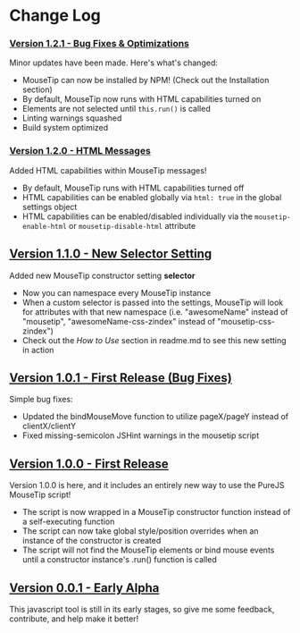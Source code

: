 # Change Log

### [Version 1.2.1 - Bug Fixes & Optimizations](https://github.com/joeleisner/purejs-mousetip/releases/tag/v1.2.1)
Minor updates have been made. Here's what's changed:
* MouseTip can now be installed by NPM! (Check out the Installation section)
* By default, MouseTip now runs with HTML capabilities turned on
* Elements are not selected until `this.run()` is called
* Linting warnings squashed
* Build system optimized

### [Version 1.2.0 - HTML Messages](https://github.com/joeleisner/purejs-mousetip/releases/tag/v1.2.0)
Added HTML capabilities within MouseTip messages!
* By default, MouseTip runs with HTML capabilities turned off
* HTML capabilities can be enabled globally via `html: true` in the global settings object
* HTML capabilities can be enabled/disabled individually via the `mousetip-enable-html` or `mousetip-disable-html` attribute

## [Version 1.1.0 - New Selector Setting](https://github.com/joeleisner/purejs-mousetip/releases/tag/v1.1.0)
Added new MouseTip constructor setting **selector**
* Now you can namespace every MouseTip instance
* When a custom selector is passed into the settings, MouseTip will look for attributes with that new namespace (i.e. "awesomeName" instead of "mousetip", "awesomeName-css-zindex" instead of "mousetip-css-zindex")
* Check out the *How to Use* section in readme.md to see this new setting in action

## [Version 1.0.1 - First Release (Bug Fixes)](https://github.com/joeleisner/purejs-mousetip/releases/tag/v1.0.1)
Simple bug fixes:
* Updated the bindMouseMove function to utilize pageX/pageY instead of clientX/clientY
* Fixed missing-semicolon JSHint warnings in the mousetip script

## [Version 1.0.0 - First Release](https://github.com/joeleisner/purejs-mousetip/releases/tag/v1.0.0)
Version 1.0.0 is here, and it includes an entirely new way to use the PureJS MouseTip script!
* The script is now wrapped in a MouseTip constructor function instead of a self-executing function
* The script can now take global style/position overrides when an instance of the constructor is created
* The script will not find the MouseTip elements or bind mouse events until a constructor instance's .run() function is called

## [Version 0.0.1 - Early Alpha](https://github.com/joeleisner/purejs-mousetip/releases/tag/v0.0.1)
This javascript tool is still in its early stages, so give me some feedback, contribute, and help make it better!
